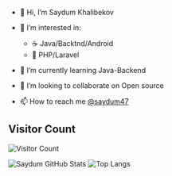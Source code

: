 
- 👋 Hi, I’m Saydum Khalibekov
- 👀 I’m interested in:
  - :coffee: Java/Backtnd/Android
  - :elephant: PHP/Laravel
 
- 🌱 I’m currently learning Java-Backend
- 💞️ I’m looking to collaborate on Open source
- 📫 How to reach me [@saydum47](https://t.me/saydum47)

## Visitor Count
![Visitor Count](https://profile-counter.glitch.me/saydum/count.svg)

![Saydum GitHub Stats](https://github-readme-stats.vercel.app/api?username=saydum&count_private=true&hide=contribs&show_icons=true&theme=highcontrast)
![Top Langs](https://github-readme-stats.vercel.app/api/top-langs/?username=saydum&count_private=true&hide=tsql&langs_count=7&theme=highcontrast&layout=compact)

